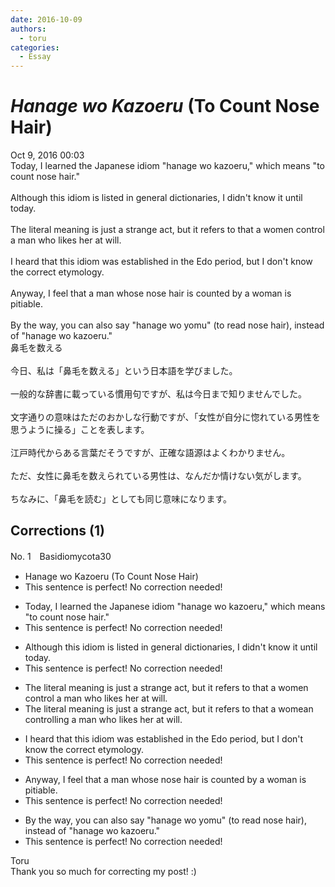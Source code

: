 ```yaml
---
date: 2016-10-09
authors:
  - toru
categories:
  - Essay
---
```


<h1 id="subject_show"><strong><em>Hanage wo Kazoeru</strong></em> (To Count Nose Hair)</h1>
<div class="date">Oct 9, 2016 00:03</div>
<div id="post"><div id="body_show_ori">
Today, I learned the Japanese idiom "hanage wo kazoeru," which means "to count nose hair."<br/><br/>Although this idiom is listed in general dictionaries, I didn't know it until today.<br/><br/>The literal meaning is just a strange act, but it refers to that a women control a man who likes her at will.<br/><br/>I heard that this idiom was established in the Edo period, but I don't know the correct etymology.<br/><br/>Anyway, I feel that a man whose nose hair is counted by a woman is pitiable.<br/><br/>By the way, you can also say "hanage wo yomu" (to read nose hair), instead of "hanage wo kazoeru."
</div></div>

<!-- more -->

<div id="post_ja"><div id="body_show_mo">
鼻毛を数える<br/><br/>今日、私は「鼻毛を数える」という日本語を学びました。<br/><br/>一般的な辞書に載っている慣用句ですが、私は今日まで知りませんでした。<br/><br/>文字通りの意味はただのおかしな行動ですが、「女性が自分に惚れている男性を思うように操る」ことを表します。<br/><br/>江戸時代からある言葉だそうですが、正確な語源はよくわかりません。<br/><br/>ただ、女性に鼻毛を数えられている男性は、なんだか情けない気がします。<br/><br/>ちなみに、「鼻毛を読む」としても同じ意味になります。
</div></div>

## Corrections (1)
<div id="block"><div class="first_name"> No. 1　<span class="just_name">Basidiomycota30</span></div><div id="block2">
<ul class="correction_field">
<li class="incorrect">Hanage wo Kazoeru (To Count Nose Hair)</li>
<li class="corrected perfect">This sentence is perfect! No correction needed!</li>
</ul>
<ul class="correction_field">
<li class="incorrect">Today, I learned the Japanese idiom "hanage wo kazoeru," which means "to count nose hair."</li>
<li class="corrected perfect">This sentence is perfect! No correction needed!</li>
</ul>
<ul class="correction_field">
<li class="incorrect">Although this idiom is listed in general dictionaries, I didn't know it until today.</li>
<li class="corrected perfect">This sentence is perfect! No correction needed!</li>
</ul>
<ul class="correction_field">
<li class="incorrect">The literal meaning is just a strange act, but it refers to that a women control a man who likes her at will.</li>
<li class="corrected correct">
The literal meaning is just a strange act, but it refers to <span class="f_red"><span class="sline">that</span></span> a wom<span class="sline"><span class="f_red">e</span></span><span class="f_blue">a</span>n control<span class="f_blue">ling</span> a man who likes her at will.
</li>
</ul>
<ul class="correction_field">
<li class="incorrect">I heard that this idiom was established in the Edo period, but I don't know the correct etymology.</li>
<li class="corrected perfect">This sentence is perfect! No correction needed!</li>
</ul>
<ul class="correction_field">
<li class="incorrect">Anyway, I feel that a man whose nose hair is counted by a woman is pitiable.</li>
<li class="corrected perfect">This sentence is perfect! No correction needed!</li>
</ul>
<ul class="correction_field">
<li class="incorrect">By the way, you can also say "hanage wo yomu" (to read nose hair), instead of "hanage wo kazoeru."</li>
<li class="corrected perfect">This sentence is perfect! No correction needed!</li>
</ul>
</div><div class="name"><span class="just_name">Toru</span><br>
Thank you so much for correcting my post! :)
</div>
</div>
